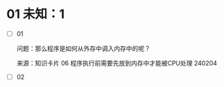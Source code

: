 # 01 未知：1

- [ ] 01

  问题：那么程序是如何从外存中调入内存中的呢？

  来源：知识卡片 06 程序执行前需要先放到内存中才能被CPU处理 240204

- [ ] 02 

  
